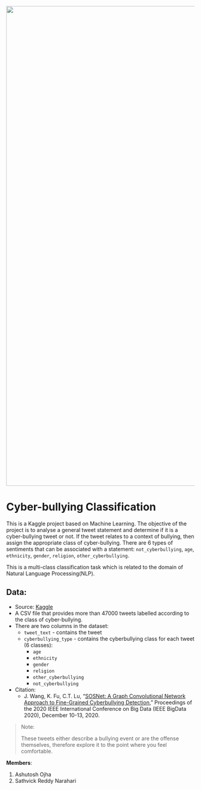 <p align="center">
    <image src="images/cover.jpg"  width="1280" height="auto">
</p>

# Cyber-bullying Classification

This is a Kaggle project based on Machine Learning. The objective of the project is to analyse a general tweet statement and determine if it is a cyber-bullying tweet or not. If the tweet relates to a context of bullying, then assign the appropriate class of cyber-bullying. There are 6 types of sentiments that can be associated with a statement: `not_cyberbullying`, `age`, `ethnicity`, `gender`, `religion`, `other_cyberbullying`.

This is a multi-class classification task which is related to the domain of Natural Language Processing(NLP).
    
## Data:
- Source: [Kaggle](https://www.kaggle.com/andrewmvd/cyberbullying-classification)
- A CSV file that provides more than 47000 tweets labelled according to the class of cyber-bullying.
- There are two columns in the dataset:
    - `tweet_text` - contains the tweet
    - `cyberbullying_type` - contains the cyberbullying class for each tweet (6 classes):
        - `age`
        - `ethnicity`
        - `gender`
        - `religion`
        - `other_cyberbullying`
        - `not_cyberbullying`
- Citation:
    - J. Wang, K. Fu, C.T. Lu, “[SOSNet: A Graph Convolutional Network Approach to Fine-Grained Cyberbullying Detection](https://ieeexplore.ieee.org/document/9378065),” Proceedings of the 2020 IEEE International Conference on Big Data (IEEE BigData 2020), December 10-13, 2020.


> Note:
>   
> These tweets either describe a bullying event or are the offense themselves, therefore explore it to the point where you feel comfortable.

**Members**:
1. Ashutosh Ojha
2. Sathvick Reddy Narahari
